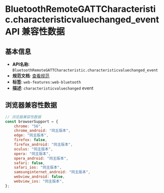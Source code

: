 # BluetoothRemoteGATTCharacteristic.characteristicvaluechanged_event API 兼容性数据

## 基本信息

- **API名称**: `BluetoothRemoteGATTCharacteristic.characteristicvaluechanged_event`
- **规范文档**: [查看规范](https://webbluetoothcg.github.io/web-bluetooth/#eventdef-bluetoothremotegattcharacteristic-characteristicvaluechanged,https://webbluetoothcg.github.io/web-bluetooth/#dom-characteristiceventhandlers-oncharacteristicvaluechanged)
- **标签**: `web-features:web-bluetooth`
- **描述**: `characteristicvaluechanged` event

## 浏览器兼容性数据

```javascript
// 浏览器兼容性数据
const browserSupport = {
    chrome: "56",
    chrome_android: "同主版本",
    edge: "同主版本",
    firefox: false,
    firefox_android: "同主版本",
    oculus: "同主版本",
    opera: "同主版本",
    opera_android: "同主版本",
    safari: false,
    safari_ios: "同主版本",
    samsunginternet_android: "同主版本",
    webview_android: false,
    webview_ios: "同主版本",
};

```

